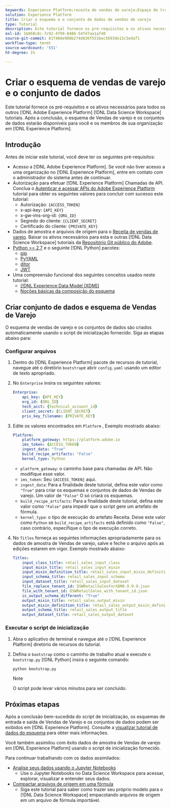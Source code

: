 ```yaml
---
keywords: Experience Platform;receita de vendas de varejo;Espaço de trabalho de ciência de dados;tópicos populares;receitas
solution: Experience Platform
title: Criar o esquema e o conjunto de dados de vendas de varejo
type: Tutorial
description: Este tutorial fornece os pré-requisitos e os ativos necessários para todos os outros tutoriais do Adobe Experience Platform Data Science Workspace. Após a conclusão, o esquema de Vendas de varejo e os conjuntos de dados estarão disponíveis para você e os membros de sua organização no Experience Platform.
exl-id: 1b868c8c-7c92-4f99-8486-54fd7aa1af48
source-git-commit: 81f48de908b274d836f551bec5693de13c5edaf1
workflow-type: tm+mt
source-wordcount: '551'
ht-degree: 1%

---
```



# Criar o esquema de vendas de varejo e o conjunto de dados

Este tutorial fornece os pré-requisitos e os ativos necessários para todos os outros [!DNL Adobe Experience Platform] [!DNL Data Science Workspace] tutoriais. Após a conclusão, o esquema de Vendas de varejo e os conjuntos de dados estarão disponíveis para você e os membros de sua organização em [!DNL Experience Platform].

## Introdução

Antes de iniciar este tutorial, você deve ter os seguintes pré-requisitos:
- Acesso a [!DNL Adobe Experience Platform]. Se você não tiver acesso a uma organização no [!DNL Experience Platform], entre em contato com o administrador do sistema antes de continuar.
- Autorização para efetuar [!DNL Experience Platform] Chamadas de API. Conclua o [Autenticar e acessar APIs do Adobe Experience Platform](https://www.adobe.com/go/platform-api-authentication-en) tutorial para obter os seguintes valores para concluir com sucesso este tutorial:
   - Autorização: `{ACCESS_TOKEN}`
   - x-api-key: `{API_KEY}`
   - x-gw-ims-org-id: `{ORG_ID}`
   - Segredo do cliente: `{CLIENT_SECRET}`
   - Certificado do cliente: `{PRIVATE_KEY}`
- Dados de amostra e arquivos de origem para o [Receita de vendas de varejo](../pre-built-recipes/retail-sales.md). Baixar os ativos necessários para esta e outras [!DNL Data Science Workspace] tutoriais da [Repositório Git público do Adobe](https://github.com/adobe/experience-platform-dsw-reference/).
- [Python >= 2,7](https://www.python.org/downloads/) e o seguinte [!DNL Python] pacotes:
   - [pip](https://pypi.org/project/pip/)
   - [PyYAML](https://pyyaml.org/)
   - [ditor](https://pypi.org/project/dictor/)
   - [JWT](https://pypi.org/project/jwt/)
- Uma compreensão funcional dos seguintes conceitos usados neste tutorial:
   - [[!DNL Experience Data Model (XDM)]](../../xdm/home.md)
   - [Noções básicas da composição do esquema](../../xdm/schema/field-dictionary.md)

## Criar conjunto de dados e esquema de Vendas de Varejo

O esquema de vendas de varejo e os conjuntos de dados são criados automaticamente usando o script de inicialização fornecido. Siga as etapas abaixo para:

### Configurar arquivos

1. Dentro do [!DNL Experience Platform] pacote de recursos de tutorial, navegue até o diretório `bootstrap`e abrir `config.yaml` usando um editor de texto apropriado.
2. No `Enterprise` insira os seguintes valores:

   ```yaml
   Enterprise:
       api_key: {API_KEY}
       org_id: {ORG_ID}
       tech_acct: {technical_account_id}
       client_secret: {CLIENT_SECRET}
       priv_key_filename: {PRIVATE_KEY}
   ```

3. Edite os valores encontrados em `Platform` , Exemplo mostrado abaixo:

   ```yaml
   Platform:
       platform_gateway: https://platform.adobe.io
       ims_token: {ACCESS_TOKEN}
       ingest_data: "True"
       build_recipe_artifacts: "False"
       kernel_type: Python
   ```

   - `platform_gateway`: o caminho base para chamadas de API. Não modifique esse valor.
   - `ims_token`: Seu `{ACCESS_TOKEN}` aqui.
   - `ingest_data`: Para a finalidade deste tutorial, defina este valor como `"True"` para criar os esquemas e conjuntos de dados de Vendas de varejo. Um valor de `"False"` O só criará os esquemas.
   - `build_recipe_artifacts`: Para a finalidade deste tutorial, defina este valor como `"False"` para impedir que o script gere um artefato de fórmula.
   - `kernel_type`: o tipo de execução do artefato Receita. Deixe este valor como `Python` se `build_recipe_artifacts` está definido como `"False"`, caso contrário, especifique o tipo de execução correto.

4. No `Titles` forneça as seguintes informações apropriadamente para os dados de amostra de Vendas de varejo, salve e feche o arquivo após as edições estarem em vigor. Exemplo mostrado abaixo:

   ```yaml
   Titles:
       input_class_title: retail_sales_input_class
       input_mixin_title: retail_sales_input_mixin
       input_mixin_definition_title: retail_sales_input_mixin_definition
       input_schema_title: retail_sales_input_schema
       input_dataset_title: retail_sales_input_dataset
       file_replace_tenant_id: DSWRetailSalesForXDM0.9.9.9.json
       file_with_tenant_id: DSWRetailSales_with_tenant_id.json
       is_output_schema_different: "True"
       output_mixin_title: retail_sales_output_mixin
       output_mixin_definition_title: retail_sales_output_mixin_definition
       output_schema_title: retail_sales_output_title
       output_dataset_title: retail_sales_output_dataset
   ```

### Executar o script de inicialização

1. Abra o aplicativo de terminal e navegue até o [!DNL Experience Platform] diretório de recursos do tutorial.
2. Defina o `bootstrap` como o caminho de trabalho atual e execute o `bootstrap.py` [!DNL Python] insira o seguinte comando:

   ```bash
   python bootstrap.py
   ```

   >[!NOTE]
   >
   >O script pode levar vários minutos para ser concluído.

## Próximas etapas

Após a conclusão bem-sucedida do script de inicialização, os esquemas de entrada e saída de Vendas de Varejo e os conjuntos de dados podem ser exibidos em [!DNL Experience Platform]. Consulte a [visualizar tutorial de dados do esquema](./preview-schema-data.md)
para obter mais informações.

Você também assimilou com êxito dados de amostra de Vendas de varejo em [!DNL Experience Platform] usando o script de inicialização fornecido.

Para continuar trabalhando com os dados assimilados:
- [Analise seus dados usando o Jupyter Notebooks](../jupyterlab/analyze-your-data.md)
   - Use o Jupyter Notebooks no Data Science Workspace para acessar, explorar, visualizar e entender seus dados.
- [Compactar arquivos de origem em uma fórmula](./package-source-files-recipe.md)
   - Siga este tutorial para saber como trazer seu próprio modelo para o [!DNL Data Science Workspace] empacotando arquivos de origem em um arquivo de fórmula importável.
